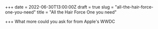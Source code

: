 +++
date = 2022-06-30T13:00:00Z
draft = true
slug = "all-the-hair-force-one-you-need"
title = "All the Hair Force One you need"

+++
What more could you ask for from Apple's WWDC 